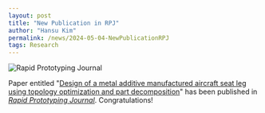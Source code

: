 ```yaml
---
layout: post
title: "New Publication in RPJ"
author: "Hansu Kim"
permalink: /news/2024-05-04-NewPublicationRPJ
tags: Research
---
```

![Rapid Prototyping Journal](https://github.com/kim-hansu/kim-hansu.github.io/assets/54526956/4d970103-17b4-4366-81f4-08e3155c8114)  
   
Paper entitled "[Design of a metal additive manufactured aircraft seat leg using topology optimization and part decomposition](https://doi.org/10.1108/RPJ-11-2023-0400)" has been published in _[Rapid Prototyping Journal](https://www.emeraldgrouppublishing.com/journal/rpj)_. Congratulations!  
